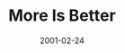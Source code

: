 ---
layout: message
category: message
series: "Three Lies We Believe"
title: "More Is Better"
date: 2001-02-24
audio-description: "These lies, while subtle, are the ones that are influencing our biggest life choices. "
audio: ""
audio-title: "More Is Better"
audio-duration: "&#58;"
---